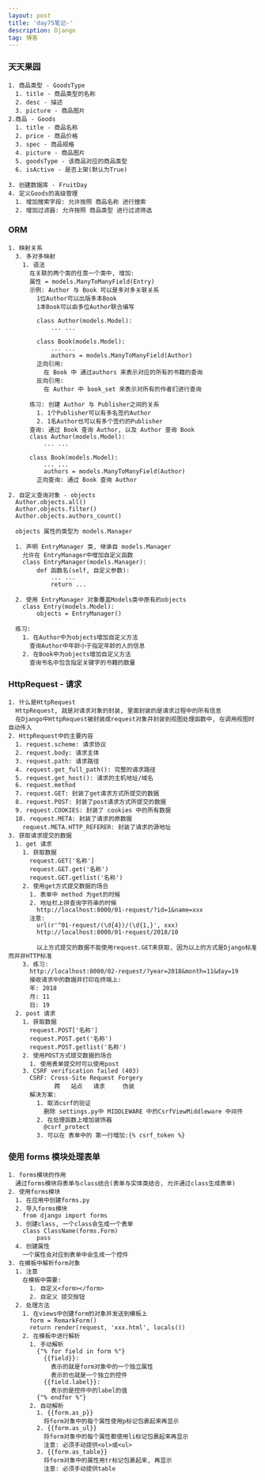 ```yaml
---
layout: post
title: 'day75笔记-'
description: Django
tag: 博客
---  
```

### 天天果园
    1. 商品类型 - GoodsType
      1. title - 商品类型的名称
      2. desc - 描述
      3. picture - 商品图片
    2.商品 - Goods
      1. title - 商品名称
      2. price - 商品价格
      3. spec - 商品规格
      4. picture - 商品图片
      5. goodsType - 该商品对应的商品类型
      6. isActive - 是否上架(默认为True)

    3. 创建数据库 - FruitDay
    4. 定义Goods的高级管理
      1. 增加搜索字段: 允许按照 商品名称 进行搜索
      2. 增加过滤器: 允许按照 商品类型 进行过滤筛选

### ORM
    1. 映射关系
      3. 多对多映射
        1. 语法
          在关联的两个类的任意一个类中, 增加:
          属性 = models.ManyToManyField(Entry)
          示例: Author 与 Book 可以是多对多关联关系
            1位Author可以出版多本Book
            1本Book可以由多位Author联合编写

            class Author(models.Model):
                ... ...

            class Book(models.Model):
                ... ...
                authors = models.ManyToManyField(Author)
            正向引用:
              在 Book 中 通过authors 来表示对应的所有的书籍的查询
            反向引用:
              在 Author 中 book_set 来表示对所有的作者们进行查询

          练习: 创建 Author 与 Publisher之间的关系
            1. 1个Publisher可以有多名签约Author
            2. 1名Author也可以有多个签约的Publisher
          查询: 通过 Book 查询 Author, 以及 Author 查询 Book
          class Author(models.Model):
              ... ...

          class Book(models.Model):
              ... ...
              authors = models.ManyToManyField(Author)
            正向查询: 通过 Book 查询 Author

    2. 自定义查询对象 - objects
      Author.objects.all()
      Author.objects.filter()
      Author.objects.authors_count()

      objects 属性的类型为 models.Manager

      1. 声明 EntryManager 类, 继承自 models.Manager
        允许在 EntryManager中增加自定义函数
        class EntryManager(models.Manager):
            def 函数名(self, 自定义参数):
                ... ...
                return ...

      2. 使用 EntryManager 对象覆盖Models类中原有的objects
        class Entry(models.Model):
            objects = EntryManager()

      练习:
        1. 在Author中为objects增加自定义方法
          查询Author中年龄小于指定年龄的人的信息
        2. 在Book中为objects增加自定义方法
          查询书名中包含指定关键字的书籍的数量

### HttpRequest - 请求
    1. 什么是HttpRequest
      HttpRequest, 就是对请求对象的封装, 里面封装的是请求过程中的所有信息
      在Django中HttpRequest被封装成request对象并封装到视图处理函数中, 在调用视图时自动传入
    2. HttpRequest中的主要内容
      1. request.scheme: 请求协议
      2. request.body: 请求主体
      3. request.path: 请求路径
      4. request.get_full_path(): 完整的请求路径
      5. request.get_host(): 请求的主机地址/域名
      6. request.method
      7. request.GET: 封装了get请求方式所提交的数据
      8. request.POST: 封装了post请求方式所提交的数据
      9. request.COOKIES: 封装了 cookies 中的所有数据
      10. request.META: 封装了请求的原数据
        request.META.HTTP_REFERER: 封装了请求的源地址
    3. 获取请求提交的数据
      1. get 请求
        1. 获取数据
          request.GET['名称']
          request.GET.get('名称')
          request.GET.getlist('名称')
        2. 使用get方式提交数据的场合
          1. 表单中 method 为get的时候
          2. 地址栏上拼查询字符串的时候
            http://localhost:8000/01-request/?id=1&name=xxx
          注意:
            url(r'^01-request/(\d{4})/(\d{1,}', xxx)
            http://localhost:8000/01-request/2018/10

            以上方式提交的数据不能使用request.GET来获取, 因为以上的方式是Django标准而并非HTTP标准
        3. 练习:
          http://localhost:8000/02-request/?year=2018&month=11&day=19
          接收请求中的数据并打印在终端上:
          年: 2018
          月: 11
          日: 19
      2. post 请求
        1. 获取数据
          request.POST['名称']
          request.POST.get('名称')
          request.POST.getlist('名称')
        2. 使用POST方式提交数据的场合
          1. 使用表单提交时可以使用post
        3. CSRF verification failed (403)
          CSRF: Cross-Site Request Forgery
                 跨   站点   请求     伪装
          解决方案:
            1. 取消csrf的验证
              删除 settings.py中 MIDDLEWARE 中的CsrfViewMiddleware 中间件
            2. 在处理函数上增加装饰器
              @csrf_protect
            3. 可以在 表单中的 第一行增加:{% csrf_token %}

### 使用 forms 模块处理表单
    1. forms模块的作用
      通过forms模块将表单与class结合(表单与实体类结合, 允许通过class生成表单)
    2. 使用forms模块
      1. 在应用中创建forms.py
      2. 导入forms模块
        from django import forms
      3. 创建class, 一个class会生成一个表单
        class ClassName(forms.Form)
            pass
      4. 创建属性
        一个属性会对应到表单中会生成一个控件
    3. 在模板中解析form对象
      1. 注意
        在模板中需要:
          1. 自定义<form></form>
          2. 自定义 提交按钮
      2. 处理方法
        1. 在views中创建form的对象并发送到模板上
          form = RemarkForm()
          return render(request, 'xxx.html', locals())
        2. 在模板中进行解析
          1. 手动解析
            {"% for field in form %"}
              {{field}}:
                表示的就是form对象中的一个独立属性
                表示的也就是一个独立的控件
              {{field.label}}:
                表示的是控件中的label的值
            {"% endfor %"}
          2. 自动解析
            1. {{form.as_p}}
              将form对象中的每个属性使用p标记包裹起来再显示
            2. {{form.as_ul}}
              将form对象中的每个属性都使用li标记包裹起来再显示
              注意: 必须手动提供<ol>或<ul>
            3. {{form.as_table}}
              将form对象中的属性用tr标记包裹起来, 再显示
              注意: 必须手动提供table
